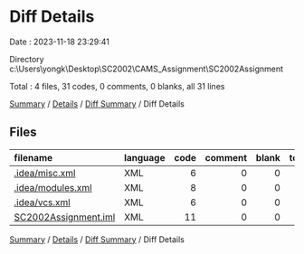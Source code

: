 # Diff Details

Date : 2023-11-18 23:29:41

Directory c:\\Users\\yongk\\Desktop\\SC2002\\CAMS_Assignment\\SC2002Assignment

Total : 4 files,  31 codes, 0 comments, 0 blanks, all 31 lines

[Summary](results.md) / [Details](details.md) / [Diff Summary](diff.md) / Diff Details

## Files
| filename | language | code | comment | blank | total |
| :--- | :--- | ---: | ---: | ---: | ---: |
| [.idea/misc.xml](/.idea/misc.xml) | XML | 6 | 0 | 0 | 6 |
| [.idea/modules.xml](/.idea/modules.xml) | XML | 8 | 0 | 0 | 8 |
| [.idea/vcs.xml](/.idea/vcs.xml) | XML | 6 | 0 | 0 | 6 |
| [SC2002Assignment.iml](/SC2002Assignment.iml) | XML | 11 | 0 | 0 | 11 |

[Summary](results.md) / [Details](details.md) / [Diff Summary](diff.md) / Diff Details